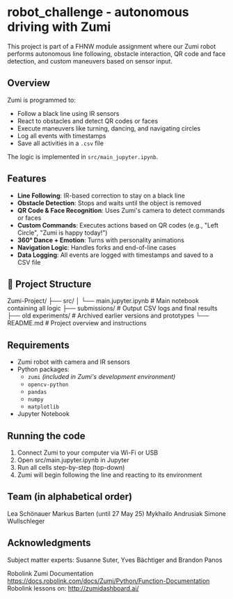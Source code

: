 # robot_challenge - autonomous driving with Zumi

This project is part of a FHNW module assignment where our Zumi robot performs autonomous line following, obstacle interaction, QR code and face detection, and custom maneuvers based on sensor input.

## Overview
Zumi is programmed to:
- Follow a black line using IR sensors
- React to obstacles and detect QR codes or faces
- Execute maneuvers like turning, dancing, and navigating circles
- Log all events with timestamps
- Save all activities in a `.csv` file

The logic is implemented in `src/main_jupyter.ipynb`.

## Features
- **Line Following**: IR-based correction to stay on a black line
- **Obstacle Detection**: Stops and waits until the object is removed
- **QR Code & Face Recognition**: Uses Zumi's camera to detect commands or faces
- **Custom Commands**: Executes actions based on QR codes (e.g., "Left Circle", "Zumi is happy today!")
- **360° Dance + Emotion**: Turns with personality animations
- **Navigation Logic**: Handles forks and end-of-line cases
- **Data Logging**: All events are logged with timestamps and saved to a CSV file

## 📁 Project Structure
Zumi-Project/
├── src/
│   └── main.jupyter.ipynb      # Main notebook containing all logic
├── submissions/                # Output CSV logs and final results
├── old experiments/            # Archived earlier versions and prototypes
└── README.md                   # Project overview and instructions

## Requirements
- Zumi robot with camera and IR sensors
- Python packages:
  - `zumi` *(included in Zumi's development environment)*
  - `opencv-python`
  - `pandas`
  - `numpy`
  - `matplotlib`
- Jupyter Notebook

## Running the code
1. Connect Zumi to your computer via Wi-Fi or USB
2. Open src/main.jupyter.ipynb in Jupyter
3. Run all cells step-by-step (top-down)
4. Zumi will begin following the line and reacting to its environment

## Team (in alphabetical order)
Lea Schönauer
Markus Barten (until 27 May 25)
Mykhailo Andrusiak
Simone Wullschleger

## Acknowledgments
Subject matter experts: Susanne Suter, Yves Bächtiger and Brandon Panos

Robolink Zumi Documentation
https://docs.robolink.com/docs/Zumi/Python/Function-Documentation
Robolink lessons on:
http://zumidashboard.ai/